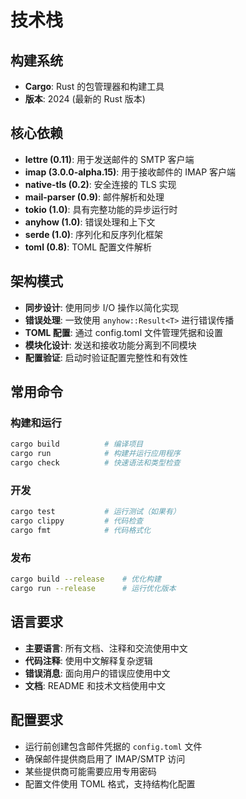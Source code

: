 # 技术栈

## 构建系统
- **Cargo**: Rust 的包管理器和构建工具
- **版本**: 2024 (最新的 Rust 版本)

## 核心依赖
- **lettre (0.11)**: 用于发送邮件的 SMTP 客户端
- **imap (3.0.0-alpha.15)**: 用于接收邮件的 IMAP 客户端  
- **native-tls (0.2)**: 安全连接的 TLS 实现
- **mail-parser (0.9)**: 邮件解析和处理
- **tokio (1.0)**: 具有完整功能的异步运行时
- **anyhow (1.0)**: 错误处理和上下文
- **serde (1.0)**: 序列化和反序列化框架
- **toml (0.8)**: TOML 配置文件解析

## 架构模式
- **同步设计**: 使用同步 I/O 操作以简化实现
- **错误处理**: 一致使用 `anyhow::Result<T>` 进行错误传播
- **TOML 配置**: 通过 config.toml 文件管理凭据和设置
- **模块化设计**: 发送和接收功能分离到不同模块
- **配置验证**: 启动时验证配置完整性和有效性

## 常用命令

### 构建和运行
```bash
cargo build          # 编译项目
cargo run            # 构建并运行应用程序
cargo check          # 快速语法和类型检查
```

### 开发
```bash
cargo test           # 运行测试（如果有）
cargo clippy         # 代码检查
cargo fmt            # 代码格式化
```

### 发布
```bash
cargo build --release    # 优化构建
cargo run --release      # 运行优化版本
```

## 语言要求
- **主要语言**: 所有文档、注释和交流使用中文
- **代码注释**: 使用中文解释复杂逻辑
- **错误消息**: 面向用户的错误应使用中文
- **文档**: README 和技术文档使用中文

## 配置要求
- 运行前创建包含邮件凭据的 `config.toml` 文件
- 确保邮件提供商启用了 IMAP/SMTP 访问
- 某些提供商可能需要应用专用密码
- 配置文件使用 TOML 格式，支持结构化配置